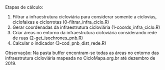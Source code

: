 Etapas de cálculo:
1. Filtrar a infraestrutura cicloviária para considerar somente a ciclovias, ciclofaixas e ciclorrotas (0-filtrar_infra_ciclo.R)
2. Gerar coordenadas da infraestrutura cicloviária (1-coords_infra_ciclo.R)
3. Criar áreas no entorno da infraestrutura cicloviária considerando rede de ruas (2-get_isochrones_pnb.R)
4. Calcular o indicador (3-cod_pnb_dist_rede.R)


Observação:
Na pasta buffer encontram-se todas as áreas no entorno das infraestrutura cicloviária mapeada no CicloMapa.org.br até dezembro de 2019.

